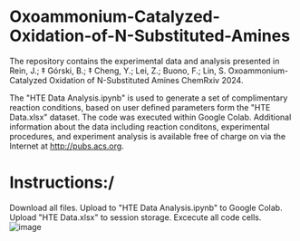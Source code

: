 # Oxoammonium-Catalyzed-Oxidation-of-N-Substituted-Amines
The repository contains the experimental data and analysis presented in Rein, J.; ‡ Górski, B.; ‡ Cheng, Y.; Lei, Z.; Buono, F.; Lin, S. Oxoammonium-Catalyzed Oxidation of N-Substituted Amines ChemRxiv 2024.

The "HTE Data Analysis.ipynb" is used to generate a set of complimentary reaction conditions, based on user defined parameters form the "HTE Data.xlsx" dataset. The code was executed within Google Colab.  Additional information about the data including reaction conditons, experimental procedures, and experiment analysis is available free of charge on via the Internet at http://pubs.acs.org.

# Instructions:/
Download all files. Upload to "HTE Data Analysis.ipynb" to Google Colab. Upload "HTE Data.xlsx" to session storage. Excecute all code cells. 
![image](https://github.com/user-attachments/assets/b7afaacf-b6cc-49d1-8e3e-54dc0083fef5)
